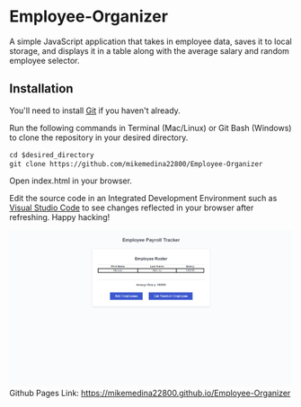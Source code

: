 # Employee-Organizer
A simple JavaScript application that takes in employee data, saves it to local storage, and displays it in a table along with the average salary and random employee selector.

## Installation

You'll need to install [Git](https://git-scm.com/downloads) if you haven't already.

Run the following commands in Terminal (Mac/Linux) or Git Bash (Windows) to clone the repository in your desired directory.
```
cd $desired_directory
git clone https://github.com/mikemedina22800/Employee-Organizer
```
Open index.html in your browser.

Edit the source code in an Integrated Development Environment such as [Visual Studio Code](https://code.visualstudio.com/) to see changes reflected in your browser after refreshing. Happy hacking!

![](./public/screenshot.png)
Github Pages Link: https://mikemedina22800.github.io/Employee-Organizer



